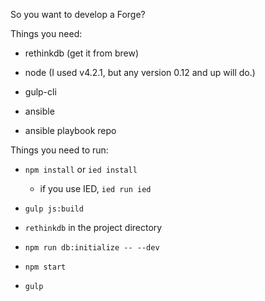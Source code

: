 So you want to develop a Forge?

Things you need:
	
- rethinkdb (get it from brew)

- node (I used v4.2.1, but any version 0.12 and up will do.) 

- gulp-cli

- ansible

- ansible playbook repo

Things you need to run:

- `npm install` or `ied install`

  + if you use IED, `ied run ied`

- `gulp js:build`

- `rethinkdb` in the project directory

- `npm run db:initialize -- --dev`

- `npm start`

- `gulp`